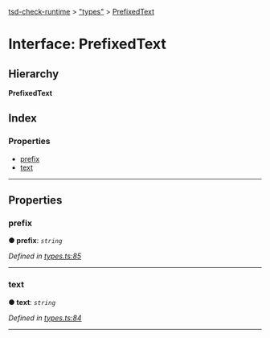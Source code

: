 [tsd-check-runtime](../README.md) > ["types"](../modules/_types_.md) > [PrefixedText](../interfaces/_types_.prefixedtext.md)

# Interface: PrefixedText

## Hierarchy

**PrefixedText**

## Index

### Properties

* [prefix](_types_.prefixedtext.md#prefix)
* [text](_types_.prefixedtext.md#text)

---

## Properties

<a id="prefix"></a>

###  prefix

**● prefix**: *`string`*

*Defined in [types.ts:85](https://github.com/cancerberoSgx/tsd-check-runtime/blob/38d8187/src/types.ts#L85)*

___
<a id="text"></a>

###  text

**● text**: *`string`*

*Defined in [types.ts:84](https://github.com/cancerberoSgx/tsd-check-runtime/blob/38d8187/src/types.ts#L84)*

___

